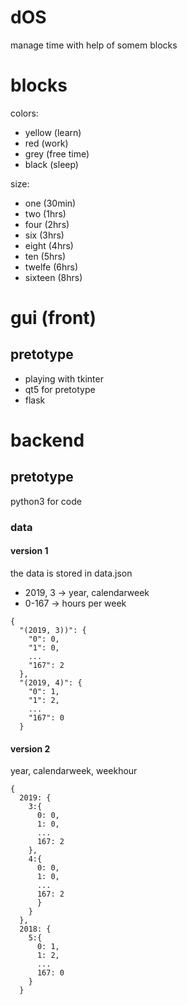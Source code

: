 # dOS
manage time with help of somem blocks

# blocks

colors:
- yellow (learn)
- red (work)
- grey (free time)
- black (sleep)

size:
- one (30min)
- two (1hrs)
- four (2hrs)
- six (3hrs)
- eight (4hrs)
- ten (5hrs)
- twelfe (6hrs)
- sixteen (8hrs)

# gui (front)

## pretotype
- playing with tkinter
- qt5 for pretotype
- flask

# backend

## pretotype
python3 for code

### data
#### version 1
the data is stored in data.json
- 2019, 3 -> year, calendarweek
- 0-167 -> hours per week

```
{
  "(2019, 3))": {
    "0": 0,
    "1": 0,
    ...
    "167": 2
  },
  "(2019, 4)": {
    "0": 1,
    "1": 2,
    ...
    "167": 0
  }
```
#### version 2
year, calendarweek, weekhour
```
{
  2019: {
    3:{
      0: 0,
      1: 0,
      ...
      167: 2
    },
    4:{
      0: 0,
      1: 0,
      ...
      167: 2
      }  
    }
  },
  2018: {
    5:{
      0: 1,
      1: 2,
      ...
      167: 0  
    }
  }
```
